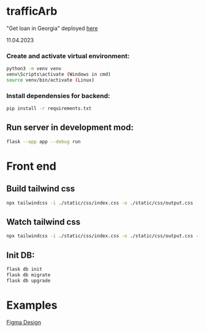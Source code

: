 # trafficArb
"Get loan in Georgia" deployed [here](https://credit-georgia.info/ge) 

11.04.2023

### Create and activate virtual environment:
```bash
python3 -m venv venv
venv\Scripts\activate (Windows in cmd)
source venv/bin/activate (Linux)
```


### Install dependensies for backend:
```bash
pip install -r requirements.txt
```

## Run server in development mod:
```bash
flask --app app --debug run
```

# Front end
## Build tailwind css
``` bash
npx tailwindcss -i ./static/css/index.css -o ./static/css/output.css
```

## Watch tailwind css
``` bash
npx tailwindcss -i ./static/css/index.css -o ./static/css/output.css --watch
```

## Init DB:
```bash
flask db init
flask db migrate
flask db upgrade
```

# Examples
[Figma Design](./static/pdf/AbritrageTraffic.pdf)
